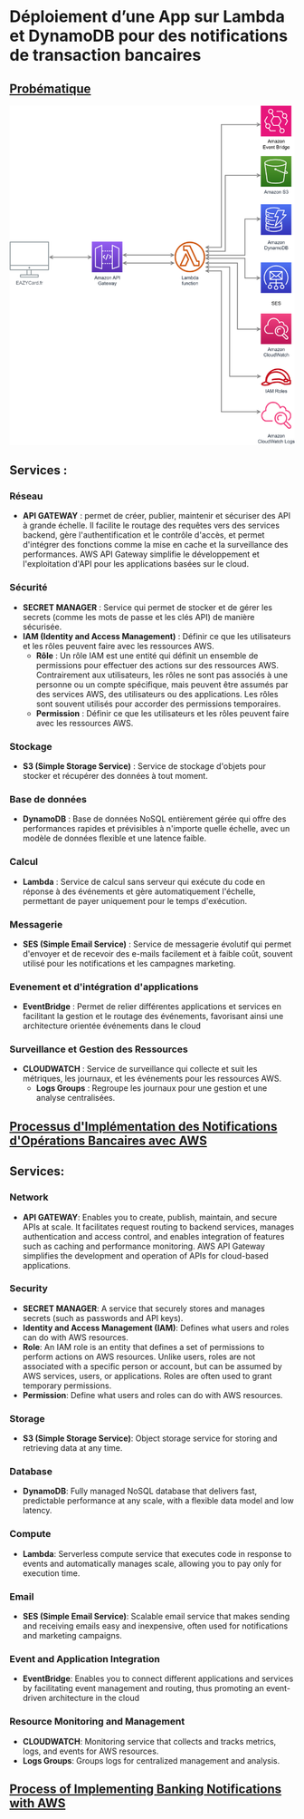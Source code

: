 # Déploiement d’une App sur Lambda et DynamoDB pour des notifications de transaction bancaires

## [Probématique](probematique.md)

![](<Architecture App.png>)

## Services :

### Réseau
- **API GATEWAY** : permet de créer, publier, maintenir et sécuriser des API à grande échelle. Il facilite le routage des requêtes vers des services backend, gère l'authentification et le contrôle d'accès, et permet d'intégrer des fonctions comme la mise en cache et la surveillance des performances. AWS API Gateway simplifie le développement et l'exploitation d'API pour les applications basées sur le cloud.

### Sécurité
- **SECRET MANAGER** : Service qui permet de stocker et de gérer les secrets (comme les mots de passe et les clés API) de manière sécurisée.
- **IAM (Identity and Access Management)** : Définir ce que les utilisateurs et les rôles peuvent faire avec les ressources AWS.
  - **Rôle** : Un rôle IAM est une entité qui définit un ensemble de permissions pour effectuer des actions sur des ressources AWS. Contrairement aux utilisateurs, les rôles ne sont pas associés à une personne ou un compte spécifique, mais peuvent être assumés par des services AWS, des utilisateurs ou des applications. Les rôles sont souvent utilisés pour accorder des permissions temporaires.
  - **Permission** : Définir ce que les utilisateurs et les rôles peuvent faire avec les ressources AWS.
 
### Stockage
- **S3 (Simple Storage Service)** : Service de stockage d'objets pour stocker et récupérer des données à tout moment.

### Base de données
- **DynamoDB** : Base de données NoSQL entièrement gérée qui offre des performances rapides et prévisibles à n'importe quelle échelle, avec un modèle de données flexible et une latence faible.

### Calcul
- **Lambda** : Service de calcul sans serveur qui exécute du code en réponse à des événements et gère automatiquement l'échelle, permettant de payer uniquement pour le temps d'exécution.

### Messagerie
- **SES (Simple Email Service)** : Service de messagerie évolutif qui permet d'envoyer et de recevoir des e-mails facilement et à faible coût, souvent utilisé pour les notifications et les campagnes marketing.

### Evenement et d'intégration d'applications
- **EventBridge** : Permet de relier différentes applications et services en facilitant la gestion et le routage des événements, favorisant ainsi une architecture orientée événements dans le cloud

### Surveillance et Gestion des Ressources
- **CLOUDWATCH** : Service de surveillance qui collecte et suit les métriques, les journaux, et les événements pour les ressources AWS.
  - **Logs Groups** : Regroupe les journaux pour une gestion et une analyse centralisées.

## [Processus d'Implémentation des Notifications d'Opérations Bancaires avec AWS](process.md)


## Services:

### Network
- **API GATEWAY**: Enables you to create, publish, maintain, and secure APIs at scale. It facilitates request routing to backend services, manages authentication and access control, and enables integration of features such as caching and performance monitoring. AWS API Gateway simplifies the development and operation of APIs for cloud-based applications.

### Security
- **SECRET MANAGER**: A service that securely stores and manages secrets (such as passwords and API keys).
- **Identity and Access Management (IAM)**: Defines what users and roles can do with AWS resources.
- **Role**: An IAM role is an entity that defines a set of permissions to perform actions on AWS resources. Unlike users, roles are not associated with a specific person or account, but can be assumed by AWS services, users, or applications. Roles are often used to grant temporary permissions.
- **Permission**: Define what users and roles can do with AWS resources.

### Storage
- **S3 (Simple Storage Service)**: Object storage service for storing and retrieving data at any time.

### Database
- **DynamoDB**: Fully managed NoSQL database that delivers fast, predictable performance at any scale, with a flexible data model and low latency.

### Compute
- **Lambda**: Serverless compute service that executes code in response to events and automatically manages scale, allowing you to pay only for execution time.

### Email
- **SES (Simple Email Service)**: Scalable email service that makes sending and receiving emails easy and inexpensive, often used for notifications and marketing campaigns.

### Event and Application Integration
- **EventBridge**: Enables you to connect different applications and services by facilitating event management and routing, thus promoting an event-driven architecture in the cloud

### Resource Monitoring and Management
- **CLOUDWATCH**: Monitoring service that collects and tracks metrics, logs, and events for AWS resources.
- **Logs Groups**: Groups logs for centralized management and analysis.

## [Process of Implementing Banking Notifications with AWS](process.md)
